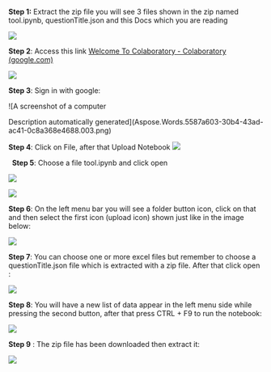 ﻿**Step 1:** Extract the zip file you will see 3 files shown in the zip named tool.ipynb, questionTitle.json and this Docs which you are reading

![](Aspose.Words.5587a603-30b4-43ad-ac41-0c8a368e4688.001.png)

**Step 2**: Access this link [Welcome To Colaboratory - Colaboratory (google.com)](https://colab.research.google.com/)

![](Aspose.Words.5587a603-30b4-43ad-ac41-0c8a368e4688.002.png)

**Step 3**: Sign in with google:

![A screenshot of a computer

Description automatically generated](Aspose.Words.5587a603-30b4-43ad-ac41-0c8a368e4688.003.png)

**Step 4**: Click on File, after that Upload Notebook
![](Aspose.Words.5587a603-30b4-43ad-ac41-0c8a368e4688.004.png)

` `**Step 5**: Choose a file tool.ipynb and click open

![](Aspose.Words.5587a603-30b4-43ad-ac41-0c8a368e4688.005.png)

![](Aspose.Words.5587a603-30b4-43ad-ac41-0c8a368e4688.006.png)

**Step 6**: On the left menu bar you will see a folder button icon, click on that and then select the first icon (upload icon) shown just like in the image below:

![](Aspose.Words.5587a603-30b4-43ad-ac41-0c8a368e4688.007.png)

**Step 7**: You can choose one or more excel files but remember to choose a questionTitle.json file which is extracted with a zip file. After that click open :

![](Aspose.Words.5587a603-30b4-43ad-ac41-0c8a368e4688.008.png)

**Step 8**: You will have a new list of data appear in the left menu side while pressing the second button, after that press CTRL + F9 to run the notebook:

![](Aspose.Words.5587a603-30b4-43ad-ac41-0c8a368e4688.009.png)

**Step 9** : The zip file has been downloaded then extract it:

![](Aspose.Words.5587a603-30b4-43ad-ac41-0c8a368e4688.010.png)
